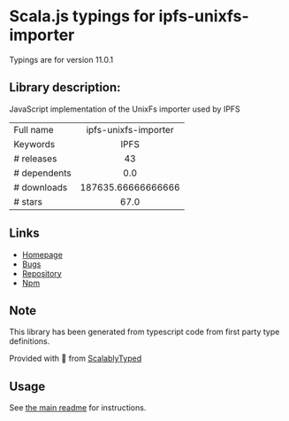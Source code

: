 
# Scala.js typings for ipfs-unixfs-importer

Typings are for version 11.0.1

## Library description:
JavaScript implementation of the UnixFs importer used by IPFS

|                    |                 |
| ------------------ | :-------------: |
| Full name          | ipfs-unixfs-importer |
| Keywords           | IPFS |
| # releases         | 43 |
| # dependents       | 0.0 |
| # downloads        | 187635.66666666666 |
| # stars            | 67.0 |

## Links
- [Homepage](https://github.com/ipfs/js-ipfs-unixfs/tree/master/packages/ipfs-unixfs-importer#readme)
- [Bugs](https://github.com/ipfs/js-ipfs-unixfs/issues)
- [Repository](https://github.com/ipfs/js-ipfs-unixfs)
- [Npm](https://www.npmjs.com/package/ipfs-unixfs-importer)
    


## Note
This library has been generated from typescript code from first party type definitions.

Provided with :purple_heart: from [ScalablyTyped](https://github.com/oyvindberg/ScalablyTyped)

## Usage
See [the main readme](../../readme.md) for instructions.



